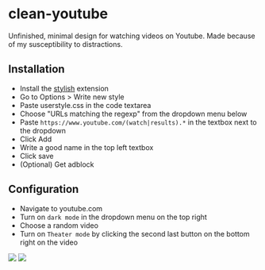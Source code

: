 # clean-youtube
Unfinished, minimal design for watching videos on Youtube. Made because of my susceptibility to distractions.

## Installation

* Install the [stylish](https://github.com/stylish-userstyles/stylish) extension
* Go to Options > Write new style
* Paste userstyle.css in the code textarea
* Choose "URLs matching the regexp" from the dropdown menu below
* Paste `https://www.youtube.com/(watch|results).*` in the textbox next to the dropdown
* Click Add
* Write a good name in the top left textbox
* Click save
* (Optional) Get adblock

## Configuration

* Navigate to youtube.com
* Turn on `dark mode` in the dropdown menu on the top right
* Choose a random video
* Turn on `Theater mode` by clicking the second last button on the bottom right on the video


![](https://i.imgur.com/IwYityD.png)
![](https://i.imgur.com/LW7tV3e.png)
